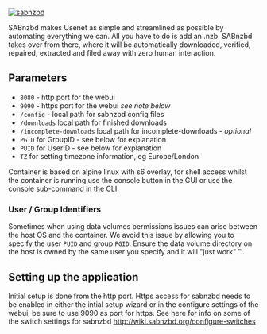 [appurl]: http://sabnzbd.org/
[![sabnzbd](https://raw.githubusercontent.com/linuxserver/docker-templates/master/linuxserver.io/img/sabnzbd-banner.png)][appurl]

SABnzbd makes Usenet as simple and streamlined as possible by automating everything we can. All you have to do is add an .nzb. SABnzbd takes over from there, where it will be automatically downloaded, verified, repaired, extracted and filed away with zero human interaction.

## Parameters

* `8080` - http port for the webui
* `9090` - https port for the webui *see note below*
* `/config` - local path for sabnzbd config files
* `/downloads` local path for finished downloads
* `/incomplete-downloads` local path for incomplete-downloads - *optional*
* `PGID` for GroupID - see below for explanation
* `PUID` for UserID - see below for explanation
* `TZ` for setting timezone information, eg Europe/London

Container is based on alpine linux with s6 overlay, for shell access whilst the container is running use the console button in the GUI or use the console sub-command in the CLI.

### User / Group Identifiers

Sometimes when using data volumes permissions issues can arise between the host OS and the container. We avoid this issue by allowing you to specify the user `PUID` and group `PGID`. Ensure the data volume directory on the host is owned by the same user you specify and it will "just work" ™.

## Setting up the application 
Initial setup is done from the http port.
Https access for sabnzbd needs to be enabled in either the intial setup wizard or in the configure settings of the webui, be sure to use 9090 as port for https.
See here for info on some of the switch settings for sabnzbd http://wiki.sabnzbd.org/configure-switches
